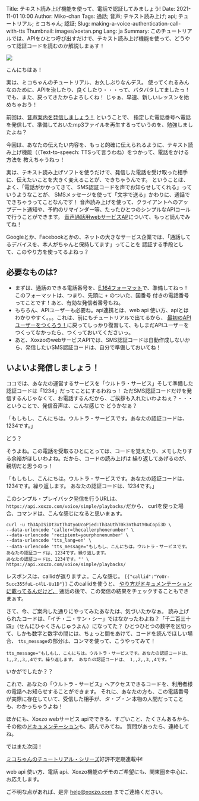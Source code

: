 Title: テキスト読み上げ機能を使って、電話で認証してみましょう! 
Date: 2021-11-01 10:00
Author: Miko-chan
Tags: 通話; 音声; テキスト読み上げ; api; チュートリアル; ミコちゃん; 認証;
Slug: making-a-voice-authentication-call-with-tts
Thumbnail: images/xoxtan.png
Lang: ja
Summary: このチュートリアルでは、APIをひとつ呼び出すだけで、テキスト読み上げ機能を使って、どうやって認証コードを読むのか解説しまぁす！

<div>
  <img src="https://blog.xoxzo.com/images/xoxtan.png" class="float-lg-right lg-width200 md-width300" style="margin: 0;">
</div>

こんにちはぁ！

実は、ミコちゃんのチュートリアル、お久しぶりなんデス。
使ってくれるみんなのために、APIを治したり、良くしたり・・・って、バタバタしてましたっ！
でも、また、戻ってきたからよろしくね！
じゃぁ、早速、新しいレッスンを始めちゃおう！

前回は、[音声案内を発信しましょう！]({filename}./making-a-simple-playback-call-ja.md) ということで、
指定した電話番号へ電話を発信して、準備しておいたmp3ファイルを再生するっていうのを、勉強しましたよね？

今回は、あなたの伝えたい内容を、もっと的確に伝えられるように、テキスト読み上げ機能（（Text-to-speech: TTSって言うわね）をつかって、電話をかける方法を
教えちゃうねっ！

実は、テキスト読み上げソフトを使うだけで、発信した電話を受け取った相手に、伝えたいことを大きく変えることが、できちゃうんです。
ということは、よく、「電話がかかってきて、 SMS認証コードを声でお知らせしてくれる」っていうようなことが、
 SMSメッセージを使って「文字で送る」かわりに、通話でできちゃうってことなんです！
 音声読み上げを使って、クライアントへのアップデート通知や、予約のリマインダー等、たったひとつのシンプルなAPIコールで行うことができます。
 [音声通話用webサービスAP](https://www.xoxzo.com/ja/about/voice-api/)について、もっと読んでみてね！

Googleとか、Facebookとかの、ネットの大きなサービス企業では、「通話してるデバイスを、本人がちゃんと保持してます」ってことを
認証する手段として、このやり方を使ってるよねっ？

<div style="clear:both;"></div>

## 必要なものは? ##

- まずは、通話のできる電話番号を、[E.164フォーマット](https://ja.wikipedia.org/wiki/E.164)で、準備してねっ！ 
このフォーマットは、つまり、先頭に + のついた、国番号 付きの電話番号ってことです！あと、有効な発信者番号もね。
- もちろん、APIユーザーも必要ね。api連携とは、web api 使い方、apiとは わかりやすく。。。これは、前にもチュートリアルで出てるから、
[最初のAPIユーザーをつくろう！]({filename}./create-your-first-apiuser-ja.md)に戻ってしっかり復習して、もしまだAPIユーザーを
つくってなかったら、つくっておいてくださいっ。
- あと、XoxzoのwebサービスAPIでは、SMS認証コードは自動作成しないから、発信したいSMS認証コードは、自分で準備しておいてね！

## いよいよ発信しましょう！ ##

ココでは、あなたの運営するサービスを「ウルトラ・サービス」そして準備した認証コードは「1234」だってことにするわねっ！
ただSMS認証コードだけを発信するんじゃなくて、お電話するんだから、ご挨拶も入れたいわよねぇ？・・・ということで、発信音声は、こんな感じで
どうかなぁ？

「もしもし、こんにちは。ウルトラ・サービスです。あなたの認証コードは、1234です。」

どう？　

そうよね。この電話を受取るひとにとっては、コードを覚えたり、メモしたりする余裕がほしいわよね。だから、コードの読み上げは
繰り返してあげるのが、親切だと思うのっ！

「もしもし、こんにちは。ウルトラ・サービスです。あなたの認証コードは、1234です。繰り返します。
あなたの認証コードは、1234です。」

このシンプル・プレイバック発信を行うURLは、`https://api.xoxzo.com/voice/simple/playbacks/`だから、
curlを使った場合、コマンドは、こんな感じになると思いまぁす。

```
curl -u th3ApISiDt3xtTh4tyoUcoPied:Th3aUthT0k3nth4tY0uCopi3D \
--data-urlencode 'caller=thecallerphonenumber' \
--data-urlencode 'recipient=yourphonenumber' \
--data-urlencode 'tts_lang=en' \
--data-urlencode 'tts_message="もしもし、こんにちは。ウルトラ・サービスです。あなたの認証コードは、1234です。繰り返します。
あなたの認証コードは、1234です。"' \
https://api.xoxzo.com/voice/simple/playbacks/
```

レスポンスは、callidが返りますよ。こんな感じ。 `[{"callid":"YoUr-5ucc355fuL-c4lL-Uu1D"}]` 
このcallidを使うと、 [やり方がドキュメンテーションに載ってるんだけど、](http://docs.xoxzo.com/ja/voice.html#checking-call-status) 
通話の後で、この発信の結果をチェックすることもできまぁす。

さて、今、ご案内した通りにやってみたあなたは、気づいたかなぁ。
読み上げられたコードは、「イチ・二・サン・シー」ではなかったわよね？「千二百三十四」（せんにひゃくさんじゅうよん）になってた？
ひとつひとつの数字を区切って、しかも数字と数字の間には、ちょっと間をあけて、コードを読んでほしい場合、
`tts_message`の部分は、コンマを使って、こうやってみて！

`
tts_message="もしもし、こんにちは。ウルトラ・サービスです。あなたの認証コードは、 1,,2,,3,,4です。繰り返します。
あなたの認証コードは、 1,,2,,3,,4です。"
`

いかがでしたか？？

これで、あなたの「ウルトラ・サービス」へアクセスできるコードを、利用者様の電話へお知らせすることができます。
それに、あなたの方も、この電話番号が実際に存在していて、受信した相手が、*タ・ブ・ン* 本物の人間だってことも、わかっちゃうよね！

ほかにも、Xoxzo webサービス apiでできる、すごいこと、たくさんあるから、その他の[ドキュメンテーション](https://docs.xoxzo.com/ja/)も、読んでみてね。
質問があったら、連絡してね。

ではまた次回！

[ミコちゃんのチュートリアル・シリーズ](https://blog.xoxzo.com/ja/tag/mikochiyan/)好評不定期連載中!

web api 使い方、電話 api、Xoxzo機能のデモのご希望にも、関東圏を中心に、お応えします。

ご不明な点があれば、是非 help@xoxzo.com までご連絡ください。

